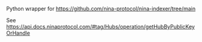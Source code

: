 Python wrapper for https://github.com/nina-protocol/nina-indexer/tree/main

See https://api.docs.ninaprotocol.com/#tag/Hubs/operation/getHubByPublicKeyOrHandle

